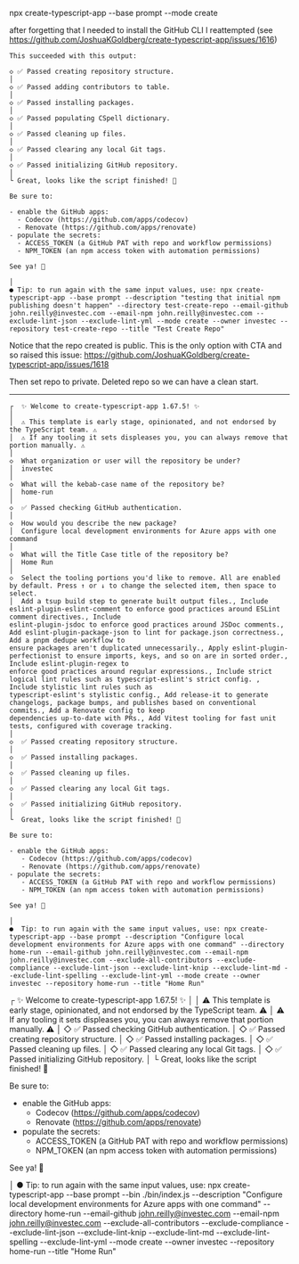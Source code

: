 npx create-typescript-app --base prompt --mode create

after forgetting that I needed to install the GitHub CLI I reattempted (see https://github.com/JoshuaKGoldberg/create-typescript-app/issues/1616)

```
This succeeded with this output:

◇ ✅ Passed creating repository structure.
│
◇ ✅ Passed adding contributors to table.
│
◇ ✅ Passed installing packages.
│
◇ ✅ Passed populating CSpell dictionary.
│
◇ ✅ Passed cleaning up files.
│
◇ ✅ Passed clearing any local Git tags.
│
◇ ✅ Passed initializing GitHub repository.
│
└ Great, looks like the script finished! 🎉

Be sure to:

- enable the GitHub apps:
  - Codecov (https://github.com/apps/codecov)
  - Renovate (https://github.com/apps/renovate)
- populate the secrets:
  - ACCESS_TOKEN (a GitHub PAT with repo and workflow permissions)
  - NPM_TOKEN (an npm access token with automation permissions)

See ya! 👋

│
● Tip: to run again with the same input values, use: npx create-typescript-app --base prompt --description "testing that initial npm publishing doesn't happen" --directory test-create-repo --email-github john.reilly@investec.com --email-npm john.reilly@investec.com --exclude-lint-json --exclude-lint-yml --mode create --owner investec --repository test-create-repo --title "Test Create Repo"
```

Notice that the repo created is public. This is the only option with CTA and so raised this issue: https://github.com/JoshuaKGoldberg/create-typescript-app/issues/1618

Then set repo to private. Deleted repo so we can have a clean start.

---

```
┌  ✨ Welcome to create-typescript-app 1.67.5! ✨
│
│  ⚠️ This template is early stage, opinionated, and not endorsed by the TypeScript team. ⚠️
│  ⚠️ If any tooling it sets displeases you, you can always remove that portion manually. ⚠️
│
◇  What organization or user will the repository be under?
│  investec
│
◇  What will the kebab-case name of the repository be?
│  home-run
│
◇  ✅ Passed checking GitHub authentication.
│
◇  How would you describe the new package?
│  Configure local development environments for Azure apps with one command
│
◇  What will the Title Case title of the repository be?
│  Home Run
│
◇  Select the tooling portions you'd like to remove. All are enabled by default. Press ↑ or ↓ to change the selected item, then space to select.
│  Add a tsup build step to generate built output files., Include eslint-plugin-eslint-comment to enforce good practices around ESLint comment directives., Include
eslint-plugin-jsdoc to enforce good practices around JSDoc comments., Add eslint-plugin-package-json to lint for package.json correctness., Add a pnpm dedupe workflow to
ensure packages aren't duplicated unnecessarily., Apply eslint-plugin-perfectionist to ensure imports, keys, and so on are in sorted order., Include eslint-plugin-regex to
enforce good practices around regular expressions., Include strict logical lint rules such as typescript-eslint's strict config. , Include stylistic lint rules such as
typescript-eslint's stylistic config., Add release-it to generate changelogs, package bumps, and publishes based on conventional commits., Add a Renovate config to keep
dependencies up-to-date with PRs., Add Vitest tooling for fast unit tests, configured with coverage tracking.
│
◇  ✅ Passed creating repository structure.
│
◇  ✅ Passed installing packages.
│
◇  ✅ Passed cleaning up files.
│
◇  ✅ Passed clearing any local Git tags.
│
◇  ✅ Passed initializing GitHub repository.
│
└  Great, looks like the script finished! 🎉

Be sure to:

- enable the GitHub apps:
   - Codecov (https://github.com/apps/codecov)
   - Renovate (https://github.com/apps/renovate)
- populate the secrets:
   - ACCESS_TOKEN (a GitHub PAT with repo and workflow permissions)
   - NPM_TOKEN (an npm access token with automation permissions)

See ya! 👋

│
●  Tip: to run again with the same input values, use: npx create-typescript-app --base prompt --description "Configure local development environments for Azure apps with one command" --directory home-run --email-github john.reilly@investec.com --email-npm john.reilly@investec.com --exclude-all-contributors --exclude-compliance --exclude-lint-json --exclude-lint-knip --exclude-lint-md --exclude-lint-spelling --exclude-lint-yml --mode create --owner investec --repository home-run --title "Home Run"
```

┌ ✨ Welcome to create-typescript-app 1.67.5! ✨
│
│ ⚠️ This template is early stage, opinionated, and not endorsed by the TypeScript team. ⚠️
│ ⚠️ If any tooling it sets displeases you, you can always remove that portion manually. ⚠️
│
◇ ✅ Passed checking GitHub authentication.
│
◇ ✅ Passed creating repository structure.
│
◇ ✅ Passed installing packages.
│
◇ ✅ Passed cleaning up files.
│
◇ ✅ Passed clearing any local Git tags.
│
◇ ✅ Passed initializing GitHub repository.
│
└ Great, looks like the script finished! 🎉

Be sure to:

- enable the GitHub apps:
  - Codecov (https://github.com/apps/codecov)
  - Renovate (https://github.com/apps/renovate)
- populate the secrets:
  - ACCESS_TOKEN (a GitHub PAT with repo and workflow permissions)
  - NPM_TOKEN (an npm access token with automation permissions)

See ya! 👋

│
● Tip: to run again with the same input values, use: npx create-typescript-app --base prompt --bin ./bin/index.js --description "Configure local development environments for Azure apps with one command" --directory home-run --email-github john.reilly@investec.com --email-npm john.reilly@investec.com --exclude-all-contributors --exclude-compliance --exclude-lint-json --exclude-lint-knip --exclude-lint-md --exclude-lint-spelling --exclude-lint-yml --mode create --owner investec --repository home-run --title "Home Run"
